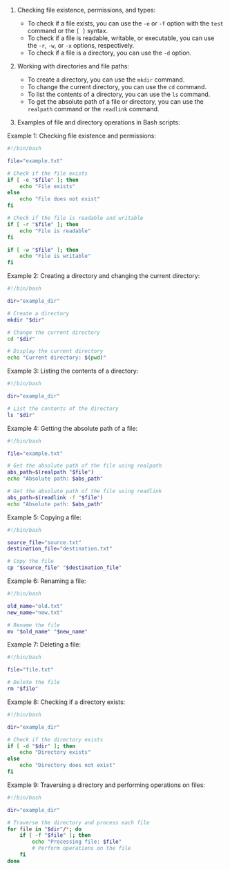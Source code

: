 
1. Checking file existence, permissions, and types:

   - To check if a file exists, you can use the `-e` or `-f` option with the `test` command or the `[ ]` syntax.
   - To check if a file is readable, writable, or executable, you can use the `-r`, `-w`, or `-x` options, respectively.
   - To check if a file is a directory, you can use the `-d` option.
2. Working with directories and file paths:

   - To create a directory, you can use the `mkdir` command.
   - To change the current directory, you can use the `cd` command.
   - To list the contents of a directory, you can use the `ls` command.
   - To get the absolute path of a file or directory, you can use the `realpath` command or the `readlink` command.
3. Examples of file and directory operations in Bash scripts:

Example 1: Checking file existence and permissions:

```bash
#!/bin/bash

file="example.txt"

# Check if the file exists
if [ -e "$file" ]; then
    echo "File exists"
else
    echo "File does not exist"
fi

# Check if the file is readable and writable
if [ -r "$file" ]; then
    echo "File is readable"
fi

if [ -w "$file" ]; then
    echo "File is writable"
fi
```

Example 2: Creating a directory and changing the current directory:

```bash
#!/bin/bash

dir="example_dir"

# Create a directory
mkdir "$dir"

# Change the current directory
cd "$dir"

# Display the current directory
echo "Current directory: $(pwd)"
```

Example 3: Listing the contents of a directory:

```bash
#!/bin/bash

dir="example_dir"

# List the contents of the directory
ls "$dir"
```

Example 4: Getting the absolute path of a file:

```bash
#!/bin/bash

file="example.txt"

# Get the absolute path of the file using realpath
abs_path=$(realpath "$file")
echo "Absolute path: $abs_path"

# Get the absolute path of the file using readlink
abs_path=$(readlink -f "$file")
echo "Absolute path: $abs_path"
```



Example 5: Copying a file:

```bash
#!/bin/bash

source_file="source.txt"
destination_file="destination.txt"

# Copy the file
cp "$source_file" "$destination_file"
```

Example 6: Renaming a file:

```bash
#!/bin/bash

old_name="old.txt"
new_name="new.txt"

# Rename the file
mv "$old_name" "$new_name"
```

Example 7: Deleting a file:

```bash
#!/bin/bash

file="file.txt"

# Delete the file
rm "$file"
```

Example 8: Checking if a directory exists:

```bash
#!/bin/bash

dir="example_dir"

# Check if the directory exists
if [ -d "$dir" ]; then
    echo "Directory exists"
else
    echo "Directory does not exist"
fi
```

Example 9: Traversing a directory and performing operations on files:

```bash
#!/bin/bash

dir="example_dir"

# Traverse the directory and process each file
for file in "$dir"/*; do
    if [ -f "$file" ]; then
        echo "Processing file: $file"
        # Perform operations on the file
    fi
done
```
